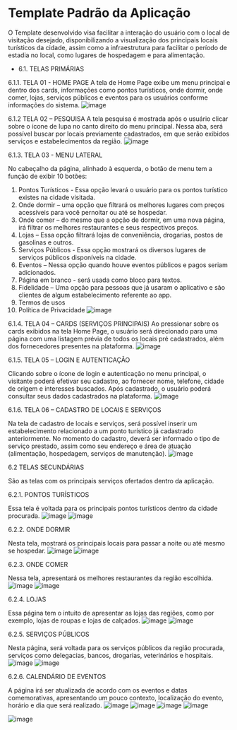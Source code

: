 # Template Padrão da Aplicação

O Template desenvolvido visa facilitar a interação do usuário com o local de visitação desejado, disponibilizando a visualização dos principais locais turísticos da cidade, assim como a infraestrutura para facilitar o período de estadia no local, como lugares de hospedagem e para alimentação.

- 6.1. TELAS PRIMÁRIAS

6.1.1. TELA 01 - HOME PAGE
A tela de Home Page exibe um menu principal e dentro dos cards, informações como pontos turísticos, onde dormir, onde comer, lojas, serviços públicos e eventos para os usuários conforme informações do sistema.
![image](https://user-images.githubusercontent.com/102244252/229381825-93b0118b-4dbe-4f8c-9b27-445bec670c0e.png)

6.1.2 TELA 02 – PESQUISA
A tela pesquisa é mostrada após o usuário clicar sobre o ícone de lupa no canto direito do menu principal. Nessa aba, será possível buscar por locais previamente cadastrados, em que serão exibidos serviços e estabelecimentos da região.
![image](https://user-images.githubusercontent.com/102244252/229381847-70b7e3bc-9a6e-4c86-abf2-871f681e9ca4.png)

6.1.3. TELA 03 - MENU LATERAL

No cabeçalho da página, alinhado à esquerda, o botão de menu tem a função de exibir 10 botões:
1.	Pontos Turísticos - Essa opção levará o usuário para os pontos turístico existes na cidade visitada.
2.	Onde dormir – uma opção que filtrará os melhores lugares com preços acessíveis para você pernoitar ou até se hospedar.
3.	Onde comer – do mesmo que a opção de dormir, em uma nova página, irá filtrar os melhores restaurantes e seus respectivos preços.
4.	Lojas – Essa opção filtrará lojas de conveniência, drogarias, postos de gasolinas e outros. 
5.	Serviços Públicos - Essa opção mostrará os diversos lugares de serviços públicos disponíveis na cidade.
6.	Eventos – Nessa opção quando houve eventos públicos e pagos seriam adicionados.
7.	Página em branco - será usada como bloco para textos.
8.	Fidelidade – Uma opção para pessoas que já usaram o aplicativo e são clientes de algum estabelecimento referente ao app.
9.	Termos de usos
10.	 Política de Privacidade
![image](https://user-images.githubusercontent.com/102244252/229381859-94e2f2f5-f827-4f60-8d48-dd107c4c56f3.png)

6.1.4. TELA 04 – CARDS (SERVIÇOS PRINCIPAIS)
Ao pressionar sobre os cards exibidos na tela Home Page, o usuário será direcionado para uma página com uma listagem prévia de todos os locais pré cadastrados, além dos fornecedores presentes na plataforma.
![image](https://user-images.githubusercontent.com/102244252/229381879-a2ab1ca0-5131-4f72-9256-578867baf12a.png)

6.1.5. TELA 05 – LOGIN E AUTENTICAÇÃO 

Clicando sobre o ícone de login e autenticação no menu principal, o visitante poderá efetivar seu cadastro, ao fornecer nome, telefone, cidade de origem e interesses buscados. Após cadastrado, o usuário poderá consultar seus dados cadastrados na plataforma.
![image](https://user-images.githubusercontent.com/102244252/229381895-49ef5d87-73bb-4b34-ad37-168b57d12637.png)

6.1.6. TELA 06 – CADASTRO DE LOCAIS E SERVIÇOS

Na tela de cadastro de locais e serviços, será possível inserir um estabelecimento relacionado a um ponto turístico já cadastrado anteriormente. No momento do cadastro, deverá ser informado o tipo de serviço prestado, assim como seu endereço e área de atuação (alimentação, hospedagem, serviços de manutenção).
![image](https://user-images.githubusercontent.com/102244252/229381905-c61529f8-ef11-4e2a-97de-1f811f922ea6.png)

6.2 TELAS SECUNDÁRIAS

São as telas com os principais serviços ofertados dentro da aplicação.

6.2.1. PONTOS TURÍSTICOS

Essa tela é voltada para os principais pontos turísticos dentro da cidade procurada. 
![image](https://user-images.githubusercontent.com/102244252/229381926-73b30fbf-dad3-4412-9e90-06e3c485f6f6.png)
![image](https://user-images.githubusercontent.com/102244252/229381931-b4048c5c-e3ac-420c-8110-dc51ed958b97.png)


6.2.2. ONDE DORMIR

Nesta tela, mostrará os principais locais para passar a noite ou até mesmo se hospedar.
![image](https://user-images.githubusercontent.com/102244252/229381951-b5303d27-e5e8-42a6-9d72-4db54444cd68.png)
![image](https://user-images.githubusercontent.com/102244252/229381956-e038fdbc-559f-43e4-9d8c-4698d8d7773d.png)

6.2.3. ONDE COMER

Nessa tela, apresentará os melhores restaurantes da região escolhida.
![image](https://user-images.githubusercontent.com/102244252/229381964-1155cc1b-aa63-4baa-bc8a-063753b7a2cf.png)
![image](https://user-images.githubusercontent.com/102244252/229381973-53f3e500-4c23-4b2e-9dfe-edaa9c2af0e4.png)

6.2.4. LOJAS

Essa página tem o intuito de apresentar as lojas das regiões, como por exemplo, lojas de roupas e lojas de calçados.
![image](https://user-images.githubusercontent.com/102244252/229381985-7098d018-2ebd-4dae-96df-c62c60539117.png)
![image](https://user-images.githubusercontent.com/102244252/229381990-d56611a8-c390-47ec-a97d-b4e366501a16.png)

6.2.5. SERVIÇOS PÚBLICOS

Nesta página, será voltada para os serviços públicos da região procurada, serviços como delegacias, bancos, drogarias, veterinários e hospitais.
![image](https://user-images.githubusercontent.com/102244252/229382005-e38d9d46-8154-4e36-8459-de728fac7e37.png)
![image](https://user-images.githubusercontent.com/102244252/229382011-fcd3f601-719f-4633-8bb1-52d363990f6d.png)

6.2.6. CALENDÁRIO DE EVENTOS

A página irá ser atualizada de acordo com os eventos e datas comemorativas, apresentando um pouco contexto, localização do evento, horário e dia que será realizado.
![image](https://user-images.githubusercontent.com/102244252/229382034-b2617587-30c3-416d-94ea-7e0c2e6c9ac6.png)
![image](https://user-images.githubusercontent.com/102244252/229382041-56f020c8-a47a-47e1-ae79-bcaa238eb6fa.png)
![image](https://user-images.githubusercontent.com/102244252/229382052-14a99e06-6d9b-4608-bf99-f780a7865412.png)
![image](https://user-images.githubusercontent.com/102244252/229382059-e1aa7ccc-dc13-4666-b8bf-c583e5c697fe.png)











![image](https://user-images.githubusercontent.com/102244252/229381967-e19192d5-5238-4a6f-9394-ce6d4da42104.png)










